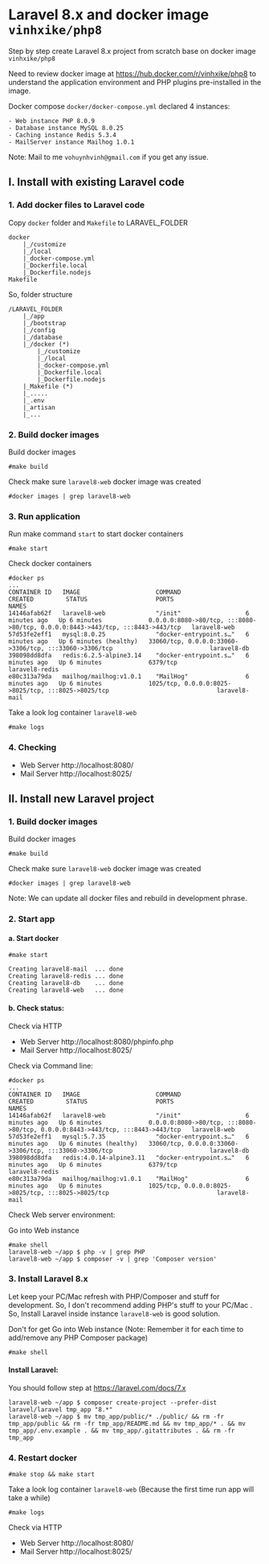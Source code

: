# Laravel 8.x and docker image `vinhxike/php8`

Step by step create Laravel 8.x project from scratch base on docker image `vinhxike/php8`

Need to review docker image at https://hub.docker.com/r/vinhxike/php8 to understand the application environment and PHP plugins pre-installed in the image.

Docker compose `docker/docker-compose.yml` declared 4 instances:

    - Web instance PHP 8.0.9
    - Database instance MySQL 8.0.25
    - Caching instance Redis 5.3.4
    - MailServer instance Mailhog 1.0.1

Note: Mail to me `vohuynhvinh@gmail.com` if you get any issue.

## I. Install with existing Laravel code

### 1. Add docker files to Laravel code

Copy `docker` folder and `Makefile` to LARAVEL_FOLDER

    docker
        |_/customize
        |_/local
        |_docker-compose.yml
        |_Dockerfile.local
        |_Dockerfile.nodejs
    Makefile

So, folder structure

    /LARAVEL_FOLDER
        |_/app 
        |_/bootstrap
        |_/config
        |_/database
        |_/docker (*)
            |_/customize
            |_/local
            |_docker-compose.yml
            |_Dockerfile.local
            |_Dockerfile.nodejs
        |_Makefile (*)
        |_.....
        |_.env
        |_artisan
        |_...


### 2. Build docker images

Build docker images

    #make build

Check make sure `laravel8-web` docker image was created

    #docker images | grep laravel8-web

### 3. Run application

Run make command `start` to start docker containers

    #make start

Check docker containers

    #docker ps
    ...
    CONTAINER ID   IMAGE                     COMMAND                  CREATED         STATUS                   PORTS                                                                            NAMES
    14146afab62f   laravel8-web              "/init"                  6 minutes ago   Up 6 minutes             0.0.0.0:8080->80/tcp, :::8080->80/tcp, 0.0.0.0:8443->443/tcp, :::8443->443/tcp   laravel8-web
    57d53fe2eff1   mysql:8.0.25              "docker-entrypoint.s…"   6 minutes ago   Up 6 minutes (healthy)   33060/tcp, 0.0.0.0:33060->3306/tcp, :::33060->3306/tcp                           laravel8-db
    398098dd8dfa   redis:6.2.5-alpine3.14    "docker-entrypoint.s…"   6 minutes ago   Up 6 minutes             6379/tcp                                                                         laravel8-redis
    e80c313a79da   mailhog/mailhog:v1.0.1    "MailHog"                6 minutes ago   Up 6 minutes             1025/tcp, 0.0.0.0:8025->8025/tcp, :::8025->8025/tcp                              laravel8-mail

Take a look log container `laravel8-web`

    #make logs

### 4. Checking

- Web Server http://localhost:8080/
- Mail Server http://localhost:8025/

## II. Install new Laravel project

### 1. Build docker images

Build docker images

    #make build

Check make sure `laravel8-web` docker image was created

    #docker images | grep laravel8-web

Note: We can update all docker files and rebuild in development phrase.

### 2. Start app
#### a. Start docker

    #make start

    Creating laravel8-mail  ... done
    Creating laravel8-redis ... done
    Creating laravel8-db    ... done
    Creating laravel8-web   ... done


#### b. Check status:
Check via HTTP

- Web Server http://localhost:8080/phpinfo.php
- Mail Server http://localhost:8025/

Check via Command line:

    #docker ps
    ...
    CONTAINER ID   IMAGE                     COMMAND                  CREATED         STATUS                   PORTS                                                                            NAMES
    14146afab62f   laravel8-web              "/init"                  6 minutes ago   Up 6 minutes             0.0.0.0:8080->80/tcp, :::8080->80/tcp, 0.0.0.0:8443->443/tcp, :::8443->443/tcp   laravel8-web
    57d53fe2eff1   mysql:5.7.35              "docker-entrypoint.s…"   6 minutes ago   Up 6 minutes (healthy)   33060/tcp, 0.0.0.0:33060->3306/tcp, :::33060->3306/tcp                           laravel8-db
    398098dd8dfa   redis:4.0.14-alpine3.11   "docker-entrypoint.s…"   6 minutes ago   Up 6 minutes             6379/tcp                                                                         laravel8-redis
    e80c313a79da   mailhog/mailhog:v1.0.1    "MailHog"                6 minutes ago   Up 6 minutes             1025/tcp, 0.0.0.0:8025->8025/tcp, :::8025->8025/tcp                              laravel8-mail

Check Web server environment:

Go into Web instance

    #make shell
    laravel8-web ~/app $ php -v | grep PHP
    laravel8-web ~/app $ composer -v | grep 'Composer version'

### 3. Install Laravel 8.x

Let keep your PC/Mac refresh with PHP/Composer and stuff for development. So, I don't recommend adding PHP's stuff to your PC/Mac
. So, Install Laravel inside instance `laravel8-web` is good solution.

Don't for get Go into Web instance (Note: Remember it for each time to add/remove any PHP Composer package)

    #make shell

#### Install Laravel:

You should follow step at https://laravel.com/docs/7.x

    laravel8-web ~/app $ composer create-project --prefer-dist laravel/laravel tmp_app "8.*"
    laravel8-web ~/app $ mv tmp_app/public/* ./public/ && rm -fr tmp_app/public && rm -fr tmp_app/README.md && mv tmp_app/* . && mv tmp_app/.env.example . && mv tmp_app/.gitattributes . && rm -fr tmp_app

### 4. Restart docker

    #make stop && make start

Take a look log container `laravel8-web` (Because the first time run app will take a while)

    #make logs

Check via HTTP

- Web Server http://localhost:8080/
- Mail Server http://localhost:8025/


